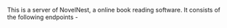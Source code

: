 This is a server of NovelNest, a online book reading software.
It consists of the following endpoints -


